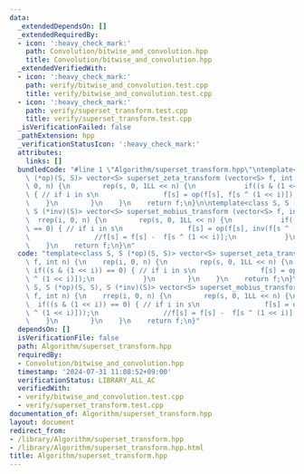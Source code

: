 ```yaml
---
data:
  _extendedDependsOn: []
  _extendedRequiredBy:
  - icon: ':heavy_check_mark:'
    path: Convolution/bitwise_and_convolution.hpp
    title: Convolution/bitwise_and_convolution.hpp
  _extendedVerifiedWith:
  - icon: ':heavy_check_mark:'
    path: verify/bitwise_and_convolution.test.cpp
    title: verify/bitwise_and_convolution.test.cpp
  - icon: ':heavy_check_mark:'
    path: verify/superset_transform.test.cpp
    title: verify/superset_transform.test.cpp
  _isVerificationFailed: false
  _pathExtension: hpp
  _verificationStatusIcon: ':heavy_check_mark:'
  attributes:
    links: []
  bundledCode: "#line 1 \"Algorithm/superset_transform.hpp\"\ntemplate<class S, S\
    \ (*op)(S, S)> vector<S> superset_zeta_transform (vector<S> f, int n) {\n    rep(i,\
    \ 0, n) {\n        rep(s, 0, 1LL << n) {\n            if((s & (1 << i)) == 0)\
    \ { // if i in s\n                f[s] = op(f[s], f[s ^ (1 << i)]);\n        \
    \    }\n        }\n    }\n    return f;\n}\n\ntemplate<class S, S (*op)(S, S),\
    \ S (*inv)(S)> vector<S> superset_mobius_transform (vector<S> f, int n) {\n  \
    \  rrep(i, 0, n) {\n        rep(s, 0, 1LL << n) {\n            if((s & (1 << i))\
    \ == 0) { // if i in s\n                f[s] = op(f[s], inv(f[s ^ (1 << i)]));\n\
    \                //f[s] = f[s] -  f[s ^ (1 << i)];\n            }\n        }\n\
    \    }\n    return f;\n}\n"
  code: "template<class S, S (*op)(S, S)> vector<S> superset_zeta_transform (vector<S>\
    \ f, int n) {\n    rep(i, 0, n) {\n        rep(s, 0, 1LL << n) {\n           \
    \ if((s & (1 << i)) == 0) { // if i in s\n                f[s] = op(f[s], f[s\
    \ ^ (1 << i)]);\n            }\n        }\n    }\n    return f;\n}\n\ntemplate<class\
    \ S, S (*op)(S, S), S (*inv)(S)> vector<S> superset_mobius_transform (vector<S>\
    \ f, int n) {\n    rrep(i, 0, n) {\n        rep(s, 0, 1LL << n) {\n          \
    \  if((s & (1 << i)) == 0) { // if i in s\n                f[s] = op(f[s], inv(f[s\
    \ ^ (1 << i)]));\n                //f[s] = f[s] -  f[s ^ (1 << i)];\n        \
    \    }\n        }\n    }\n    return f;\n}"
  dependsOn: []
  isVerificationFile: false
  path: Algorithm/superset_transform.hpp
  requiredBy:
  - Convolution/bitwise_and_convolution.hpp
  timestamp: '2024-07-31 11:08:52+09:00'
  verificationStatus: LIBRARY_ALL_AC
  verifiedWith:
  - verify/bitwise_and_convolution.test.cpp
  - verify/superset_transform.test.cpp
documentation_of: Algorithm/superset_transform.hpp
layout: document
redirect_from:
- /library/Algorithm/superset_transform.hpp
- /library/Algorithm/superset_transform.hpp.html
title: Algorithm/superset_transform.hpp
---
```


